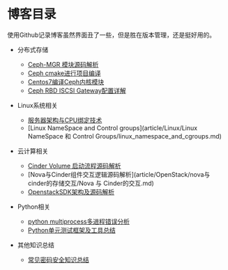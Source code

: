 # 博客目录

使用Github记录博客虽然界面丑了一些，但是胜在版本管理，还是挺好用的。



- 分布式存储
  - [Ceph-MGR 模块源码解析](article/Ceph/ceph_mgr模块解析与源码解读/ceph_mgr详细介绍.md)
  - [Ceph cmake进行项目编译](article/Ceph/ceph编译开发cmake/ceph_cmake.md)
  - [Centos7编译Ceph内核模块](article/Ceph/Ceph内核模块编译及调试/ceph内核编译及调试.md)
  - [Ceph RBD ISCSI Gateway配置详解](article/Ceph/rbd-iscsi-gateway详细配置/ceph-iscsi-gateway-with-lio.md)

- Linux系统相关
  - [服务器架构与CPU绑定技术](article/Linux/CPU绑定技术/CPU绑定技术.md)
  - [Linux NameSpace and Control groups](article/Linux/Linux NameSpace 和 Control Groups/linux_namespace_and_cgroups.md)
- 云计算相关
  - [Cinder Volume 启动流程源码解析](article/OpenStack/cinder-volume启动流程/cinder-volume启动流程解析.md)
  - [Nova与Cinder组件交互逻辑源码解析](article/OpenStack/nova与cinder的存储交互/Nova 与 Cinder的交互.md)
  - [OpenstackSDK架构及源码解析](article/OpenStack/openstacksdk详解/openstacksdk详解.md)

- Python相关
  - [python multiprocess多进程错误分析](article/Python/multiprocess多进程异常/multprocess_exception.md)
  - [Python单元测试框架及工具总结](article/Python/python单元测试工具汇总/单元测试知识汇总.md)

- 其他知识总结
  - [常见密码安全知识总结](article/others/密码知识/密码安全基础知识.md)

